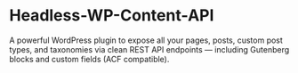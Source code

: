# Headless-WP-Content-API
A powerful WordPress plugin to expose all your pages, posts, custom post types, and taxonomies via clean REST API endpoints — including Gutenberg blocks and custom fields (ACF compatible).
